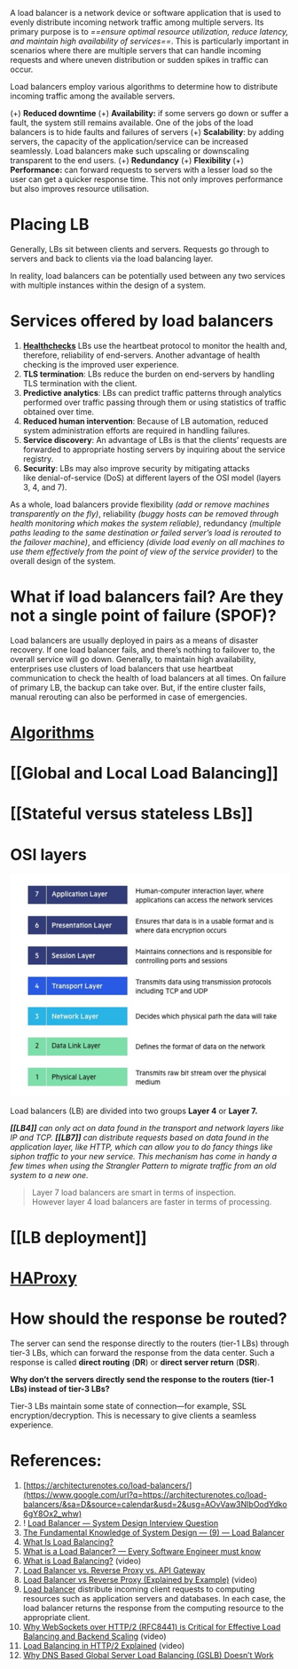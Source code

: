 A load balancer is a network device or software application that is used to evenly distribute incoming network traffic among multiple servers. Its primary purpose is to *==ensure optimal resource utilization, reduce latency, and maintain high availability of services==*. This is particularly important in scenarios where there are multiple servers that can handle incoming requests and where uneven distribution or sudden spikes in traffic can occur.

Load balancers employ various algorithms to determine how to distribute incoming traffic among the available servers.

(+) **Reduced downtime**
(+) **Availability:** if some servers go down or suffer a fault, the system still remains available. One of the jobs of the load balancers is to hide faults and failures of servers
(+) **Scalability**: by adding servers, the capacity of the application/service can be increased seamlessly. Load balancers make such upscaling or downscaling transparent to the end users.
(+) **Redundancy**
(+) **Flexibility**
(+) **Performance:** can forward requests to servers with a lesser load so the user can get a quicker response time. This not only improves performance but also improves resource utilisation.
# Placing LB

Generally, LBs sit between clients and servers. Requests go through to servers and back to clients via the load balancing layer. 

In reality, load balancers can be potentially used between any two services with multiple instances within the design of a system.
# Services offered by load balancers

1. **[Healthchecks](../../2.%20Architecture/1.%20The%20Introduction%20of%20System%20Design/1.%20Concepts/Healthchecks.md)** LBs use the heartbeat protocol to monitor the health and, therefore, reliability of end-servers. Another advantage of health checking is the improved user experience.
2. **TLS termination**: LBs reduce the burden on end-servers by handling TLS termination with the client.
3. **Predictive analytics**: LBs can predict traffic patterns through analytics performed over traffic passing through them or using statistics of traffic obtained over time.
4. **Reduced human intervention**: Because of LB automation, reduced system administration efforts are required in handling failures.
5. **Service discovery**: An advantage of LBs is that the clients’ requests are forwarded to appropriate hosting servers by inquiring about the service registry.
6. **Security**: LBs may also improve security by mitigating attacks like denial-of-service (DoS) at different layers of the OSI model (layers 3, 4, and 7).

As a whole, load balancers provide flexibility *(add or remove machines transparently on the fly)*, reliability *(buggy hosts can be removed through health monitoring which makes the system reliable)*, redundancy *(multiple paths leading to the same destination or failed server’s load is rerouted to the failover machine)*, and efficiency *(divide load evenly on all machines to use them effectively from the point of view of the service provider)* to the overall design of the system.

# What if load balancers fail? Are they not a single point of failure (SPOF)?

Load balancers are usually deployed in pairs as a means of disaster recovery. If one load balancer fails, and there’s nothing to failover to, the overall service will go down. Generally, to maintain high availability, enterprises use clusters of load balancers that use heartbeat communication to check the health of load balancers at all times. On failure of primary LB, the backup can take over. But, if the entire cluster fails, manual rerouting can also be performed in case of emergencies.
# [Algorithms](Algorithms.md)

# [[Global and Local Load Balancing]]

# [[Stateful versus stateless LBs]]

# OSI layers

![](../../../_Attachments/Pasted%20image%2020240104090917.png)

Load balancers (LB) are divided into two groups **Layer 4** or **Layer 7.** 

***[[LB4]]*** *can only act on data found in the transport and network layers like IP and TCP.* 
***[[LB7]]*** *can distribute requests based on data found in the application layer, like HTTP, which can allow you to do fancy things like siphon traffic to your new service. This mechanism has come in handy a few times when using the Strangler Pattern to migrate traffic from an old system to a new one.*

> Layer 7 load balancers are smart in terms of inspection. However layer 4 load balancers are faster in terms of processing.
# [[LB deployment]]

# [HAProxy](../Proxy/HAProxy.md)

# How should the response be routed?

The server can send the response directly to the routers (tier-1 LBs) through tier-3 LBs, which can forward the response from the data center. Such a response is called **direct routing** (**DR**) or **direct server return** (**DSR**). 

**Why don’t the servers directly send the response to the routers (tier-1 LBs) instead of tier-3 LBs?**

Tier-3 LBs maintain some state of connection—for example, SSL encryption/decryption. This is necessary to give clients a seamless experience.

# References:

1. [https://architecturenotes.co/load-balancers/](https://www.google.com/url?q=https://architecturenotes.co/load-balancers/&sa=D&source=calendar&usd=2&usg=AOvVaw3NIbOodYdko6gY8Ox2_whw) 
2. ! [Load Balancer — System Design Interview Question](https://medium.com/@anuupadhyay1994/load-balancer-system-design-interview-question-60e3ba231e3c)
3. [The Fundamental Knowledge of System Design — (9) — Load Balancer](https://medium.com/thedevproject/the-fundamental-knowledge-of-system-design-9-load-balancer-c55ff4feae5)
4. [What Is Load Balancing?](https://www.nginx.com/resources/glossary/load-balancing/)
5. [What is a Load Balancer? — Every Software Engineer must know](https://dineshchandgr.medium.com/what-is-a-load-balancer-every-software-engineer-must-know-21c0ea7ce6d4)
6. [What is Load Balancing?](https://www.youtube.com/watch?v=zaRkONvyGr8&list=PLMCXHnjXnTnvo6alSjVkgxV-VH6EPyvoX&index=5) (video)
7. [Load Balancer vs. Reverse Proxy vs. API Gateway](https://medium.com/geekculture/load-balancer-vs-reverse-proxy-vs-api-gateway-e9ec5809180c)
8. [Load Balancer vs Reverse Proxy (Explained by Example)](https://www.youtube.com/watch?v=S8J2fkN2FeI&list=PLQnljOFTspQUBSgBXilKhRMJ1ACqr7pTr&index=9) (video)
9. [Load balancer](https://github.com/donnemartin/system-design-primer#load-balancer) distribute incoming client requests to computing resources such as application servers and databases. In each case, the load balancer returns the response from the computing resource to the appropriate client.
10. [Why WebSockets over HTTP/2 (RFC8441) is Critical for Effective Load Balancing and Backend Scaling](https://www.youtube.com/watch?v=wLdxC9gesBs&list=PLQnljOFTspQUybacGRk1b_p13dgI-SmcZ&index=30) (video)
11. [Load Balancing in HTTP/2 Explained](https://www.youtube.com/watch?v=0avOYByiTRQ&list=PLQnljOFTspQWdgYcGXCTkjda8vd2jWJYt&index=6) (video)
12. [Why DNS Based Global Server Load Balancing (GSLB) Doesn’t Work](http://www.tenereillo.com/GSLBPageOfShame.htm)